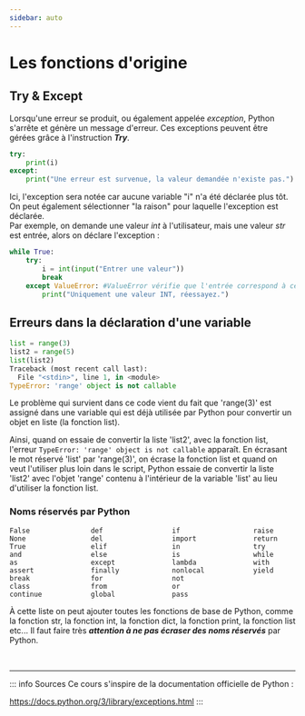 ```yaml
---
sidebar: auto
---
```

# Les fonctions d'origine
<Badge type="tip" text="Rédigé le 18/08/2024" />
<Badge type="warning" text="En cours de rédaction" />


## Try & Except

Lorsqu'une erreur se produit, ou également appelée *exception*, Python s'arrête et génère un message d'erreur.
Ces exceptions peuvent être gérées grâce à l'instruction ***Try***.

```python
try:
    print(i)
except:
    print("Une erreur est survenue, la valeur demandée n'existe pas.")
```

Ici, l'exception sera notée car aucune variable "i" n'a été déclarée plus tôt.
On peut également sélectionner "la raison" pour laquelle l'exception est déclarée. <br>
Par exemple, on demande une valeur *int* à l'utilisateur, mais une valeur *str* est entrée, alors on déclare l'exception :

```python
while True:
    try:
        i = int(input("Entrer une valeur"))
        break
    except ValueError: #ValueError vérifie que l'entrée correspond à ce qui est demandé.
        print("Uniquement une valeur INT, réessayez.")
```



## Erreurs dans la déclaration d'une variable

```python
list = range(3)
list2 = range(5)
list(list2)
Traceback (most recent call last):
  File "<stdin>", line 1, in <module>
TypeError: 'range' object is not callable
```

Le problème qui survient dans ce code vient du fait que 'range(3)' est assigné dans une variable qui est déjà utilisée par Python pour convertir un objet en liste (la fonction list).

Ainsi, quand on essaie de convertir la liste 'list2', avec la fonction list, l'erreur `TypeError: 'range' object is not callable` apparaît.
En écrasant le mot réservé 'list' par 'range(3)', on écrase la fonction list et quand on veut l'utiliser plus loin dans le script, Python essaie de convertir la liste 'list2' avec l'objet 'range' contenu à l'intérieur de la variable 'list' au lieu d'utiliser la fonction list.

### Noms réservés par Python

```
False               def                 if                  raise
None                del                 import              return
True                elif                in                  try
and                 else                is                  while
as                  except              lambda              with
assert              finally             nonlocal            yield
break               for                 not                 
class               from                or                  
continue            global              pass 
```

À cette liste on peut ajouter toutes les fonctions de base de Python, comme la fonction str, la fonction int, la fonction dict, la fonction print, la fonction list etc...
Il faut faire très ***attention à ne pas écraser des noms réservés*** par Python.

<br>
<hr>

::: info Sources
Ce cours s'inspire de la documentation officielle de Python :

https://docs.python.org/3/library/exceptions.html
:::